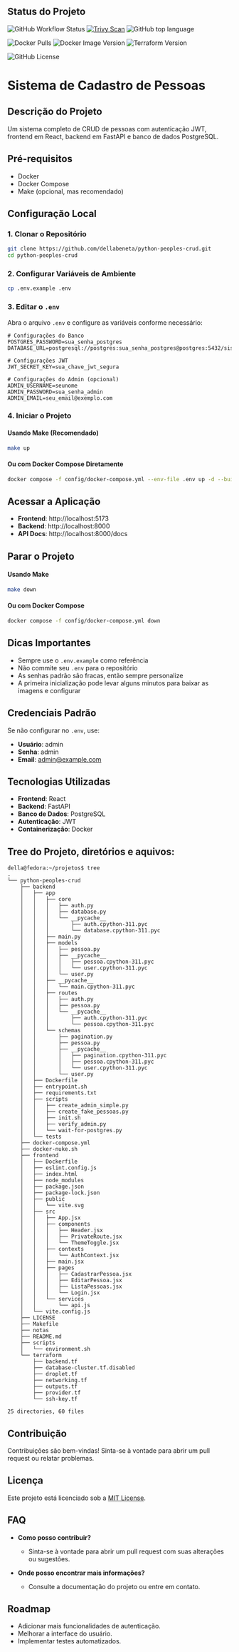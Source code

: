 ## Status do Projeto

![GitHub Workflow Status](https://img.shields.io/github/actions/workflow/status/dellabeneta/python-peoples-crud/build-and-push.yml?label=Build)
[![Trivy Scan](https://github.com/dellabeneta/python-peoples-crud/actions/workflows/trivy-scan.yml/badge.svg)](https://github.com/dellabeneta/python-peoples-crud/actions/workflows/trivy-scan.yml)
![GitHub top language](https://img.shields.io/github/languages/top/dellabeneta/python-peoples-crud)


![Docker Pulls](https://img.shields.io/docker/pulls/dellabeneta/python-peoples-crud-backend)
![Docker Image Version](https://img.shields.io/docker/v/dellabeneta/python-peoples-crud-backend/latest)
![Terraform Version](https://img.shields.io/badge/Terraform-v1.10.1-blue)

![GitHub License](https://img.shields.io/github/license/dellabeneta/python-peoples-crud)

# Sistema de Cadastro de Pessoas

## Descrição do Projeto
Um sistema completo de CRUD de pessoas com autenticação JWT, frontend em React, backend em FastAPI e banco de dados PostgreSQL.

## Pré-requisitos
- Docker
- Docker Compose
- Make (opcional, mas recomendado)

## Configuração Local

### 1. Clonar o Repositório
```bash
git clone https://github.com/dellabeneta/python-peoples-crud.git
cd python-peoples-crud
```

### 2. Configurar Variáveis de Ambiente
```bash
cp .env.example .env
```

### 3. Editar o `.env`
Abra o arquivo `.env` e configure as variáveis conforme necessário:

```
# Configurações do Banco
POSTGRES_PASSWORD=sua_senha_postgres
DATABASE_URL=postgresql://postgres:sua_senha_postgres@postgres:5432/sistema_cadastro

# Configurações JWT
JWT_SECRET_KEY=sua_chave_jwt_segura

# Configurações do Admin (opcional)
ADMIN_USERNAME=seunome
ADMIN_PASSWORD=sua_senha_admin
ADMIN_EMAIL=seu_email@exemplo.com
```

### 4. Iniciar o Projeto

#### Usando Make (Recomendado)
```bash
make up
```

#### Ou com Docker Compose Diretamente
```bash
docker compose -f config/docker-compose.yml --env-file .env up -d --build
```

## Acessar a Aplicação

- **Frontend**: http://localhost:5173
- **Backend**: http://localhost:8000
- **API Docs**: http://localhost:8000/docs

## Parar o Projeto

#### Usando Make
```bash
make down
```

#### Ou com Docker Compose
```bash
docker compose -f config/docker-compose.yml down
```

## Dicas Importantes

- Sempre use o `.env.example` como referência
- Não commite seu `.env` para o repositório
- As senhas padrão são fracas, então sempre personalize
- A primeira inicialização pode levar alguns minutos para baixar as imagens e configurar

## Credenciais Padrão

Se não configurar no `.env`, use:
- **Usuário**: admin
- **Senha**: admin
- **Email**: admin@example.com

## Tecnologias Utilizadas

- **Frontend**: React
- **Backend**: FastAPI
- **Banco de Dados**: PostgreSQL
- **Autenticação**: JWT
- **Containerização**: Docker

## Tree do Projeto, diretórios e aquivos:

```
della@fedora:~/projetos$ tree
.
└── python-peoples-crud
    ├── backend
    │   ├── app
    │   │   ├── core
    │   │   │   ├── auth.py
    │   │   │   ├── database.py
    │   │   │   └── __pycache__
    │   │   │       ├── auth.cpython-311.pyc
    │   │   │       └── database.cpython-311.pyc
    │   │   ├── main.py
    │   │   ├── models
    │   │   │   ├── pessoa.py
    │   │   │   ├── __pycache__
    │   │   │   │   ├── pessoa.cpython-311.pyc
    │   │   │   │   └── user.cpython-311.pyc
    │   │   │   └── user.py
    │   │   ├── __pycache__
    │   │   │   └── main.cpython-311.pyc
    │   │   ├── routes
    │   │   │   ├── auth.py
    │   │   │   ├── pessoa.py
    │   │   │   └── __pycache__
    │   │   │       ├── auth.cpython-311.pyc
    │   │   │       └── pessoa.cpython-311.pyc
    │   │   └── schemas
    │   │       ├── pagination.py
    │   │       ├── pessoa.py
    │   │       ├── __pycache__
    │   │       │   ├── pagination.cpython-311.pyc
    │   │       │   ├── pessoa.cpython-311.pyc
    │   │       │   └── user.cpython-311.pyc
    │   │       └── user.py
    │   ├── Dockerfile
    │   ├── entrypoint.sh
    │   ├── requirements.txt
    │   ├── scripts
    │   │   ├── create_admin_simple.py
    │   │   ├── create_fake_pessoas.py
    │   │   ├── init.sh
    │   │   ├── verify_admin.py
    │   │   └── wait-for-postgres.py
    │   └── tests
    ├── docker-compose.yml
    ├── docker-nuke.sh
    ├── frontend
    │   ├── Dockerfile
    │   ├── eslint.config.js
    │   ├── index.html
    │   ├── node_modules
    │   ├── package.json
    │   ├── package-lock.json
    │   ├── public
    │   │   └── vite.svg
    │   ├── src
    │   │   ├── App.jsx
    │   │   ├── components
    │   │   │   ├── Header.jsx
    │   │   │   ├── PrivateRoute.jsx
    │   │   │   └── ThemeToggle.jsx
    │   │   ├── contexts
    │   │   │   └── AuthContext.jsx
    │   │   ├── main.jsx
    │   │   ├── pages
    │   │   │   ├── CadastrarPessoa.jsx
    │   │   │   ├── EditarPessoa.jsx
    │   │   │   ├── ListaPessoas.jsx
    │   │   │   └── Login.jsx
    │   │   └── services
    │   │       └── api.js
    │   └── vite.config.js
    ├── LICENSE
    ├── Makefile
    ├── notas
    ├── README.md
    ├── scripts
    │   └── environment.sh
    └── terraform
        ├── backend.tf
        ├── database-cluster.tf.disabled
        ├── droplet.tf
        ├── networking.tf
        ├── outputs.tf
        ├── provider.tf
        └── ssh-key.tf

25 directories, 60 files
```

## Contribuição

Contribuições são bem-vindas! Sinta-se à vontade para abrir um pull request ou relatar problemas.

## Licença

Este projeto está licenciado sob a [MIT License](LICENSE).

## FAQ
- **Como posso contribuir?**
  - Sinta-se à vontade para abrir um pull request com suas alterações ou sugestões.

- **Onde posso encontrar mais informações?**
  - Consulte a documentação do projeto ou entre em contato.

## Roadmap
- Adicionar mais funcionalidades de autenticação.
- Melhorar a interface do usuário.
- Implementar testes automatizados.
